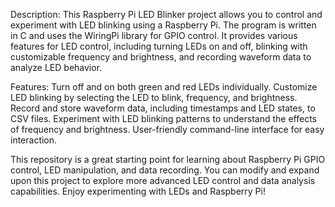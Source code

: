 Description:
This Raspberry Pi LED Blinker project allows you to control and experiment with LED blinking using a Raspberry Pi. The program is written in C and uses the WiringPi library for GPIO control. It provides various features for LED control, including turning LEDs on and off, blinking with customizable frequency and brightness, and recording waveform data to analyze LED behavior.

Features:
Turn off and on both green and red LEDs individually.
Customize LED blinking by selecting the LED to blink, frequency, and brightness.
Record and store waveform data, including timestamps and LED states, to CSV files.
Experiment with LED blinking patterns to understand the effects of frequency and brightness.
User-friendly command-line interface for easy interaction.

This repository is a great starting point for learning about Raspberry Pi GPIO control, LED manipulation, and data recording. You can modify and expand upon this project to explore more advanced LED control and data analysis capabilities. Enjoy experimenting with LEDs and Raspberry Pi!
